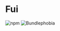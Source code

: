 # Fui

![npm](https://img.shields.io/npm/v/@emphori/fui.svg?style=flat-square)
![Bundlephobia](https://img.shields.io/bundlephobia/min/@emphori/fui.svg?style=flat-square)
